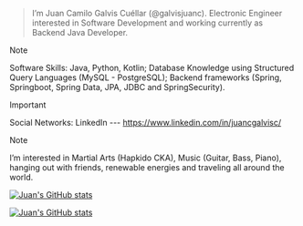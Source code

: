 > I’m Juan Camilo Galvis Cuéllar (@galvisjuanc).
> Electronic Engineer interested in Software Development and working currently as Backend Java Developer.


> [!NOTE]
> Software Skills: Java, Python, Kotlin; Database Knowledge using Structured Query Languages (MySQL - PostgreSQL); Backend frameworks (Spring, Springboot, Spring Data, JPA, JDBC and SpringSecurity). 

> [!IMPORTANT]
> Social Networks:
> LinkedIn --- https://www.linkedin.com/in/juancgalvisc/

> [!NOTE]
> I’m interested in Martial Arts (Hapkido CKA), Music (Guitar, Bass, Piano), hanging out with friends, renewable energies and traveling all around the world.

[![Juan's GitHub stats](https://github-readme-stats.vercel.app/api?username=galvisjuanc&hide=contribs,stars&show=prs_merged_percentage&show_icons=true&theme=dark#gh-dark-mode-only)](https://github.com/anuraghazra/github-readme-stats#gh-dark-mode-only)

[![Juan's GitHub stats](https://github-readme-stats.vercel.app/api?username=galvisjuanc&hide=contribs,stars&show=prs_merged_percentage&show_icons=true&theme=default#gh-light-mode-only)](https://github.com/anuraghazra/github-readme-stats#gh-light-mode-only)

<!---
galvisjuanc/galvisjuanc is a ✨ special ✨ repository because its `README.md` (this file) appears on your GitHub profile.
You can click the Preview link to take a look at your changes.
--->
